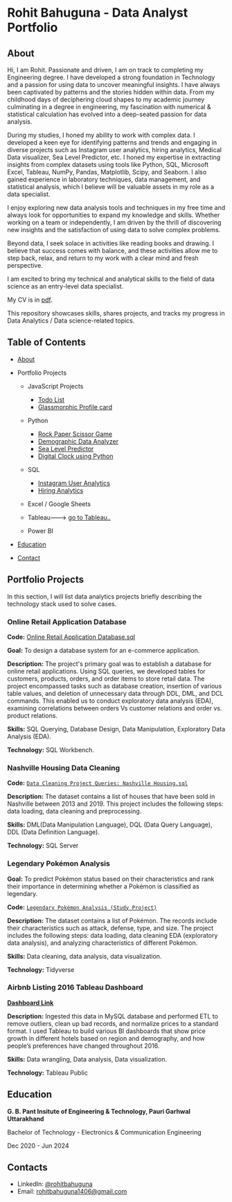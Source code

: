# Rohit Bahuguna - Data Analyst Portfolio
## About
Hi, I am Rohit. Passionate and driven, I am on track to completing my  Engineering degree. I have developed a strong foundation in Technology and a passion for using data to uncover meaningful insights. I have always been captivated by patterns and the stories hidden within data. From my childhood days of deciphering cloud shapes to my academic journey culminating in a degree in engineering, my fascination with numerical & statistical calculation has evolved into a deep-seated passion for data analysis.

During my studies, I honed my ability to work with complex data. I developed a keen eye for identifying patterns and trends and engaging in diverse projects such as Instagram user analytics, hiring analytics, Medical Data visualizer, Sea Level Predictor, etc. I honed my expertise in extracting insights from complex datasets using tools like Python, SQL, Microsoft Excel, Tableau, NumPy, Pandas, Matplotlib, Scipy, and Seaborn. I also gained experience in laboratory techniques, data management, and statistical analysis, which I believe will be valuable assets in my role as a data specialist.

I enjoy exploring new data analysis tools and techniques in my free time and always look for opportunities to expand my knowledge and skills. Whether working on a team or independently, I am driven by the thrill of discovering new insights and the satisfaction of using data to solve complex problems.

Beyond data, I seek solace in activities like reading books and drawing. I believe that success comes with balance, and these activities allow me to step back, relax, and return to my work with a clear mind and fresh perspective.

I am excited to bring my technical and analytical skills to the field of data science as an entry-level data specialist.

My CV is in [pdf](https://github.com/rohitb1406/Portfolio/edit/main/Readme.md).

This repository showcases skills, shares projects, and tracks my progress in Data Analytics / Data science-related topics.

## Table of Contents
- [About](https://github.com/rohitb1406/Portfolio/blob/main/Readme.md#about)
- Portfolio Projects
  - JavaScript Projects
    - [Todo List](https://github.com/rohitb1406/JavaScript-Projects/tree/main/Todo%20List)
    - [Glassmorphic Profile card](https://github.com/rohitb1406/JavaScript-Projects/tree/main/Glassmorphism%20Profile%20Card)
  - Python
    - [Rock Paper Scissor Game](https://github.com/rohitb1406/Python-Project/tree/main/Rock%20Paper%20Scissors%20Game)   
    - [Demographic Data Analyzer](https://github.com/rohitb1406/Python-Project/tree/main/boilerplate-demographic-data-analyzer-2)
    - [Sea Level Predictor](https://github.com/rohitb1406/Python-Project/tree/main/Sea%20Level%20Predictor)
    - [Digital Clock using Python](https://github.com/rohitb1406/Python-Project/tree/main/Digital%20Clock)
  - SQL
    - [Instagram User Analytics](https://github.com/rohit1406/SQL-Projects/tree/main/instagram%20user%20analytics(Task-2))
    - [Hiring Analytics](https://github.com/rohit1406/SQL-Projects/tree/main/hiring%20analytics%20(Task-4))

  - Excel / Google Sheets
  - Tableau---> [go to Tableau..](https://public.tableau.com/app/profile/rohit.bahuguna/vizzes)
  - Power BI
  


- [Education](https://github.com/rohitb1406/Portfolio?tab=readme-ov-file#education)  
- [Contact](https://github.com/rohitb1406/Portfolio?tab=readme-ov-file#contacts)

## Portfolio Projects
In this section, I will list data analytics projects briefly describing the technology stack used to solve cases.

### Online Retail Application Database
**Code:** [Online Retail Application Database.sql](https://github.com/rohitb1406/SQL-Projects/tree/main/Online%20Retail%20Application%20database)

**Goal:** To design a database system for an e-commerce application.

**Description:** The project's primary goal was to establish a database for online retail applications. Using SQL queries, we developed tables for customers, products, orders, and order items to store retail data. The project encompassed tasks such as database creation, insertion of various table values, and deletion of unnecessary data through DDL, DML, and DCL commands. This enabled us to conduct exploratory data analysis (EDA), examining correlations between orders Vs customer relations and order vs. product relations.

**Skills:** SQL Querying, Database Design, Data Manipulation, Exploratory Data Analysis (EDA).

**Technology:** SQL Workbench.

### Nashville Housing Data Cleaning
**Code:** [`Data Cleaning Project Queries: Nashville Housing.sql`](https://github.com/Rahul1406/Portfolio-Project/blob/main/Data%20Cleaning%20Project%20Queries_%20Nashville%20Housing.sql)

**Description:** The dataset contains a list of houses that have been sold in Nashville between 2013 and 2019. This project includes the following steps: data loading, data cleaning and preprocessing.


**Skills:** DML(Data Manipulation Language), DQL (Data Query Language), DDL (Data Definition Language).

**Technology:** SQL Server


### Legendary Pokémon Analysis

**Goal:** To predict Pokémon status based on their characteristics and rank their importance in determining whether a Pokémon is classified as legendary.

**Code:** [`Legendary Pokémon Analysis (Study Project)`](https://github.com/Rahul1406/Portfolio-Project/blob/main/Legendary%20Pok%C3%A9mon%20Analysis.ipynb)

**Description:** The dataset contains a list of  Pokémon.  The records include their characteristics such as attack, defense, type, and size. The project includes the following steps: data loading, data cleaning EDA (exploratory data analysis), and analyzing characteristics of different Pokémon.

**Skills:** Data cleaning, data analysis, data visualization.

**Technology:** Tidyverse 

### Airbnb Listing 2016 Tableau Dashboard
[**Dashboard Link**](https://public.tableau.com/app/profile/rohit.bahuguna/viz/Airbnb_Listing_2016/Dashboard1)

**Description:**  Ingested this data in MySQL database and performed ETL to remove outliers, clean up bad records, and normalize prices to a standard format.
I used Tableau to build various BI dashboards that show price growth in different hotels based on region and demography, and how people’s preferences have changed throughout 2016.

**Skills:** Data wrangling, Data analysis, Data visualization.

**Technology:** Tableau Public

## Education
**G. B. Pant Insitute of Engineering & Technology, Pauri Garhwal Uttarakhand**

Bachelor of Technology - Electronics & Communication Engineering

Dec 2020 - Jun 2024


## Contacts
- LinkedIn: [@rohitbahuguna](https://www.linkedin.com/in/rohitbahuguna14)
- Email: rohitbahuguna1406@gmail.com
